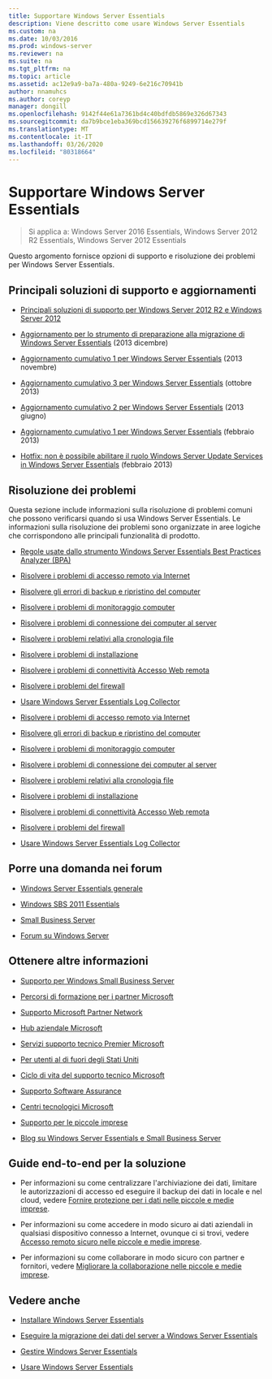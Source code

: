 ```yaml
---
title: Supportare Windows Server Essentials
description: Viene descritto come usare Windows Server Essentials
ms.custom: na
ms.date: 10/03/2016
ms.prod: windows-server
ms.reviewer: na
ms.suite: na
ms.tgt_pltfrm: na
ms.topic: article
ms.assetid: ac12e9a9-ba7a-480a-9249-6e216c70941b
author: nnamuhcs
ms.author: coreyp
manager: dongill
ms.openlocfilehash: 9142f44e61a7361bd4c40bdfdb5869e326d67343
ms.sourcegitcommit: da7b9bce1eba369bcd156639276f6899714e279f
ms.translationtype: MT
ms.contentlocale: it-IT
ms.lasthandoff: 03/26/2020
ms.locfileid: "80318664"
---
```

# <a name="support-windows-server-essentials"></a>Supportare Windows Server Essentials

>Si applica a: Windows Server 2016 Essentials, Windows Server 2012 R2 Essentials, Windows Server 2012 Essentials

Questo argomento fornisce opzioni di supporto e risoluzione dei problemi per Windows Server Essentials.  
  
##  <a name="top-support-solutions-and-updates"></a><a name="BKMK_Top"></a>Principali soluzioni di supporto e aggiornamenti  
  
-   [Principali soluzioni di supporto per Windows Server 2012 R2 e Windows Server 2012](https://blogs.technet.com/b/topsupportsolutions/archive/2014/02/04/top-support-solutions-for-microsoft-windows-server-2012.aspx)  
  
-   [Aggiornamento per lo strumento di preparazione alla migrazione di Windows Server Essentials](https://support.microsoft.com/kb/2908176) (2013 dicembre)  
  
-   [Aggiornamento cumulativo 1 per Windows Server Essentials](https://support.microsoft.com/kb/2887595) (2013 novembre)  
  
-   [Aggiornamento cumulativo 3 per Windows Server Essentials](https://support.microsoft.com/kb/2862551) (ottobre 2013)  
  
-   [Aggiornamento cumulativo 2 per Windows Server Essentials](https://support.microsoft.com/kb/2824160) (2013 giugno)  
  
-   [Aggiornamento cumulativo 1 per Windows Server Essentials](https://support.microsoft.com/kb/2781267) (febbraio 2013)  
  
-   [Hotfix: non è possibile abilitare il ruolo Windows Server Update Services in Windows Server Essentials](https://support.microsoft.com/kb/2762663) (febbraio 2013)  
  
## <a name="troubleshoot"></a>Risoluzione dei problemi  
 Questa sezione include informazioni sulla risoluzione di problemi comuni che possono verificarsi quando si usa Windows Server Essentials. Le informazioni sulla risoluzione dei problemi sono organizzate in aree logiche che corrispondono alle principali funzionalità di prodotto.  
  
-   [Regole usate dallo strumento Windows Server Essentials Best Practices Analyzer (BPA)](../migrate/Rules-used-by-the-Windows-Server-Essentials-Best-Practices-Analyzer--BPA--Tool.md)  
  

-   [Risolvere i problemi di accesso remoto via Internet](Troubleshoot-Anywhere-Access-in-Windows-Server-Essentials.md)  
  
-   [Risolvere gli errori di backup e ripristino del computer](Troubleshoot-computer-backup-and-restore-errors-in-Windows-Server-Essentials.md)  
  
-   [Risolvere i problemi di monitoraggio computer](Troubleshoot-computer-monitoring-in-Windows-Server-Essentials.md)  
  
-   [Risolvere i problemi di connessione dei computer al server](Troubleshoot-connecting-computers-to-the-server-in-Windows-Server-Essentials.md)  
  
-   [Risolvere i problemi relativi alla cronologia file](Troubleshoot-File-History-in-Windows-Server-Essentials.md)  
  
-   [Risolvere i problemi di installazione](Troubleshoot-Windows-Server-Essentials-installation.md)  
  
-   [Risolvere i problemi di connettività Accesso Web remota](Troubleshoot-Remote-Web-Access-connectivity-in-Windows-Server-Essentials.md)  
  
-   [Risolvere i problemi del firewall](Troubleshoot-your-firewall-in-Windows-Server-Essentials.md)  
  
-   [Usare Windows Server Essentials Log Collector](Use-the-Windows-Server-Essentials-Log-Collector.md)  

-   [Risolvere i problemi di accesso remoto via Internet](../support/Troubleshoot-Anywhere-Access-in-Windows-Server-Essentials.md)  
  
-   [Risolvere gli errori di backup e ripristino del computer](../support/Troubleshoot-computer-backup-and-restore-errors-in-Windows-Server-Essentials.md)  
  
-   [Risolvere i problemi di monitoraggio computer](../support/Troubleshoot-computer-monitoring-in-Windows-Server-Essentials.md)  
  
-   [Risolvere i problemi di connessione dei computer al server](../support/Troubleshoot-connecting-computers-to-the-server-in-Windows-Server-Essentials.md)  
  
-   [Risolvere i problemi relativi alla cronologia file](../support/Troubleshoot-File-History-in-Windows-Server-Essentials.md)  
  
-   [Risolvere i problemi di installazione](../support/Troubleshoot-Windows-Server-Essentials-installation.md)  
  
-   [Risolvere i problemi di connettività Accesso Web remota](../support/Troubleshoot-Remote-Web-Access-connectivity-in-Windows-Server-Essentials.md)  
  
-   [Risolvere i problemi del firewall](../support/Troubleshoot-your-firewall-in-Windows-Server-Essentials.md)  
  
-   [Usare Windows Server Essentials Log Collector](../support/Use-the-Windows-Server-Essentials-Log-Collector.md)  

  
## <a name="ask-a-question-in-the-forums"></a>Porre una domanda nei forum  
  
-   [Windows Server Essentials generale](https://social.technet.microsoft.com/Forums/windowsserver/home?forum=winserveressentials)  
  
-   [Windows SBS 2011 Essentials](https://social.technet.microsoft.com/Forums/home?forum=smallbusinessserver2011essentials)  
  
-   [Small Business Server](https://social.technet.microsoft.com/Forums/home?forum=smallbusinessserver)  
  
-   [Forum su Windows Server](https://social.technet.microsoft.com/Forums/windowsserver/home?category=windowsserver)  
  
## <a name="get-additional-help"></a>Ottenere altre informazioni  
  
-   [Supporto per Windows Small Business Server](https://support.microsoft.com/oas/default.aspx?gprid=1167&st=1&wfxredirect=1&sd=gn)  
  
-   [Percorsi di formazione per i partner Microsoft](https://mspartnerlp.mspartner.microsoft.com/LearningPath/LearningPath/DLPaths?trackId=559&rowId=1078&trackPathId=6605)  
  
-   [Supporto Microsoft Partner Network](https://mspartner.microsoft.com/en/us/Pages/Support/get-support.aspx)  
  
-   [Hub aziendale Microsoft](http://www.microsoftbusinesshub.com/Gigya/Insider)  
  
-   [Servizi supporto tecnico Premier Microsoft](https://www.microsoft.com/microsoftservices/support.aspx)  
  
-   [Per utenti al di fuori degli Stati Uniti](https://support.microsoft.com/common/international.aspx?&sd=tech)  
  
-   [Ciclo di vita del supporto tecnico Microsoft](https://support.microsoft.com/lifecycle/)  
  
-   [Supporto Software Assurance](https://support.microsoft.com/default.aspx?scid=fh;%5Bln%5D;SoftAssurance)  
  
-   [Centri tecnologici Microsoft](https://www.microsoft.com/mtc/default.aspx)  
  
-   [Supporto per le piccole imprese](https://smallbusiness.support.microsoft.com/contact)  
  
-   [Blog su Windows Server Essentials e Small Business Server](https://blogs.technet.com/b/sbs/)  
  
## <a name="end-to-end-solution-guides"></a>Guide end-to-end per la soluzione  
  
-    Per informazioni su come centralizzare l'archiviazione dei dati, limitare le autorizzazioni di accesso ed eseguire il backup dei dati in locale e nel cloud, vedere [Fornire protezione per i dati nelle piccole e medie imprese](https://technet.microsoft.com/library/dn582043.aspx).  
  
-    Per informazioni su come accedere in modo sicuro ai dati aziendali in qualsiasi dispositivo connesso a Internet, ovunque ci si trovi, vedere [Accesso remoto sicuro nelle piccole e medie imprese](https://technet.microsoft.com/library/dn629457.aspx).  
  
-    Per informazioni su come collaborare in modo sicuro con partner e fornitori, vedere [Migliorare la collaborazione nelle piccole e medie imprese](https://technet.microsoft.com/library/dn747893.aspx).  
  
## <a name="see-also"></a>Vedere anche  
  
-   [Installare Windows Server Essentials](../install/Install-Windows-Server-Essentials.md)  
  
-   [Eseguire la migrazione dei dati del server a Windows Server Essentials](../migrate/Migrate-Server-Data-to-Windows-Server-Essentials.md)  
  
-   [Gestire Windows Server Essentials](../manage/Manage-Windows-Server-Essentials.md)  
  
-   [Usare Windows Server Essentials](../use/Use-Windows-Server-Essentials.md)
